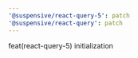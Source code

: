 ```yaml
---
'@suspensive/react-query-5': patch
'@suspensive/react-query': patch
---
```


feat(react-query-5) initialization
